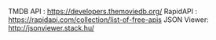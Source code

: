 
TMDB API : https://developers.themoviedb.org/
RapidAPI : https://rapidapi.com/collection/list-of-free-apis
JSON Viewer: http://jsonviewer.stack.hu/
